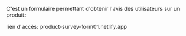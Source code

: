 C'est un formulaire permettant d'obtenir l'avis des utilisateurs sur un produit:

lien d'accès:   product-survey-form01.netlify.app
